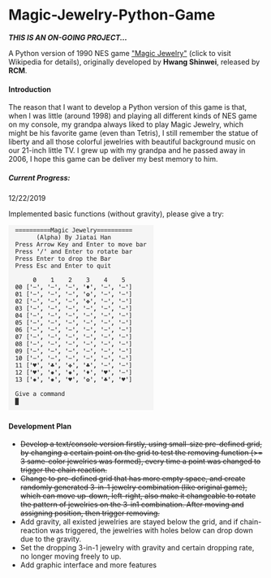 # Magic-Jewelry-Python-Game

***THIS IS AN ON-GOING PROJECT...***

A Python version of 1990 NES game ["Magic Jewelry"](https://en.wikipedia.org/wiki/Magic_Jewelry) (click to visit Wikipedia for details), originally developed by **Hwang Shinwei**, released by **RCM**.

#### Introduction

The reason that I want to develop a Python version of this game is that, when I was little (around 1998) and playing all different kinds of NES game on my console, my grandpa always liked to play Magic Jewelry, which might be his favorite game (even than Tetris), I still remember the statue of liberty and all those colorful jewelries with beautiful background music on our 21-inch little TV. I grew up with my grandpa and he passed away in 2006, I hope this game can be deliver my best memory to him.

##### Current Progress:

12/22/2019

Implemented basic functions (without gravity), please give a try:

<img src="./readme.assets/ResultDisplay.png" alt="ResultDisplay" style="zoom: 50%;" />

#### Development Plan

- ~~Develop a text/console version firstly, using small-size pre-defined grid, by changing a certain point on the grid to test the removing function (>= 3 same-color jewelries was formed), every time a point was changed to trigger the chain reaction.~~
- ~~Change to pre-defined grid that has more empty space, and create randomly generated 3-in-1 jewelry combination (like original game), which can move up-down, left-right, also make it changeable to rotate the pattern of jewelries on the 3-in1 combination. After moving and assigning position, then trigger  removing.~~
- Add gravity, all existed jewelries are stayed below the grid, and if chain-reaction was triggered, the jewelries with holes below can drop down due to the gravity.
- Set the dropping 3-in-1 jewelry with gravity and certain dropping rate, no longer moving freely to up.
- Add graphic interface and more features